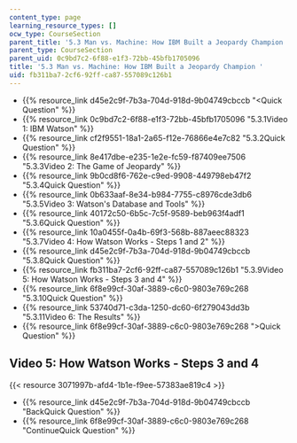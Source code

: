 ```yaml
---
content_type: page
learning_resource_types: []
ocw_type: CourseSection
parent_title: '5.3 Man vs. Machine: How IBM Built a Jeopardy Champion '
parent_type: CourseSection
parent_uid: 0c9bd7c2-6f88-e1f3-72bb-45bfb1705096
title: '5.3 Man vs. Machine: How IBM Built a Jeopardy Champion '
uid: fb311ba7-2cf6-92ff-ca87-557089c126b1
---
```


*   {{% resource_link d45e2c9f-7b3a-704d-918d-9b04749cbccb "\<Quick Question" %}}
*   {{% resource_link 0c9bd7c2-6f88-e1f3-72bb-45bfb1705096 "5.3.1Video 1: IBM Watson" %}}
*   {{% resource_link cf2f9551-18a1-2a65-f12e-76866e4e7c82 "5.3.2Quick Question" %}}
*   {{% resource_link 8e417dbe-e235-1e2e-fc59-f87409ee7506 "5.3.3Video 2: The Game of Jeopardy" %}}
*   {{% resource_link 9b0cd8f6-762e-c9ed-9908-449798eb47f2 "5.3.4Quick Question" %}}
*   {{% resource_link 0b633aaf-8e34-b984-7755-c8976cde3db6 "5.3.5Video 3: Watson's Database and Tools" %}}
*   {{% resource_link 40172c50-6b5c-7c5f-9589-beb963f4adf1 "5.3.6Quick Question" %}}
*   {{% resource_link 10a0455f-0a4b-69f3-568b-887aeec88323 "5.3.7Video 4: How Watson Works - Steps 1 and 2" %}}
*   {{% resource_link d45e2c9f-7b3a-704d-918d-9b04749cbccb "5.3.8Quick Question" %}}
*   {{% resource_link fb311ba7-2cf6-92ff-ca87-557089c126b1 "5.3.9Video 5: How Watson Works - Steps 3 and 4" %}}
*   {{% resource_link 6f8e99cf-30af-3889-c6c0-9803e769c268 "5.3.10Quick Question" %}}
*   {{% resource_link 53740d71-c3da-1250-dc60-6f279043dd3b "5.3.11Video 6: The Results" %}}
*   {{% resource_link 6f8e99cf-30af-3889-c6c0-9803e769c268 "\>Quick Question" %}}

Video 5: How Watson Works - Steps 3 and 4
-----------------------------------------

{{< resource 3071997b-afd4-1b1e-f9ee-57383ae819c4 >}}

*   {{% resource_link d45e2c9f-7b3a-704d-918d-9b04749cbccb "BackQuick Question" %}}
*   {{% resource_link 6f8e99cf-30af-3889-c6c0-9803e769c268 "ContinueQuick Question" %}}